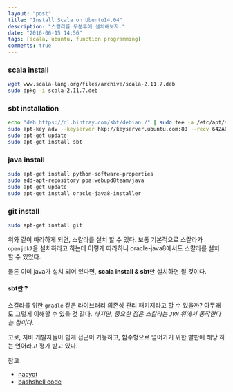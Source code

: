 ```yaml
---
layout: "post"
title: "Install Scala on Ubuntu14.04"
description: "스칼라를 우분투에 설치해보자."
date: "2016-06-15 14:56"
tags: [scala, ubuntu, function programming]
comments: true
---
```



### scala install
```bash
wget www.scala-lang.org/files/archive/scala-2.11.7.deb
sudo dpkg -i scala-2.11.7.deb
```

### sbt installation
```bash
echo "deb https://dl.bintray.com/sbt/debian /" | sudo tee -a /etc/apt/sources.list.d/sbt.list
sudo apt-key adv --keyserver hkp://keyserver.ubuntu.com:80 --recv 642AC823
sudo apt-get update
sudo apt-get install sbt
```

### java install
```bash
sudo apt-get install python-software-properties
sudo add-apt-repository ppa:webupd8team/java
sudo apt-get update
sudo apt-get install oracle-java8-installer
```

### git install
```bash
sudo apt-get install git
```

위와 같이 따라하게 되면, 스칼라를 설치 할 수 있다. 보통 기본적으로 스칼라가 `openjdk7`을 설치하라고 하는데 이렇게 따라하니 oracle-java8에서도 스칼라를 설치 할 수 있었다.

물론 이미 java가 설치 되어 있다면, **scala install & sbt**만 설치하면 될 것이다.

#### sbt란 ?

스칼라를 위한 `gradle` 같은 라이브러리 의존성 관리 패키지라고 할 수 있을까?
아무래도 그렇게 이해할 수 있을 것 같다. _하지만, 중요한 점은 스칼라는 `JVM` 위에서 동작한다는 점이다._

고로, 자바 개발자들이 쉽게 접근이 가능하고, 함수형으로 넘어가기 위한 발판에 해당 하는 언어라고 평가 받고 있다.


참고

* [nacyot](http://wiki.nacyot.com/documents/scala/#.V2DxqR8Vwbl)
* [bashshell code](https://gist.github.com/bigsnarfdude/b2eb1cabfdaf7e62a8fc)
